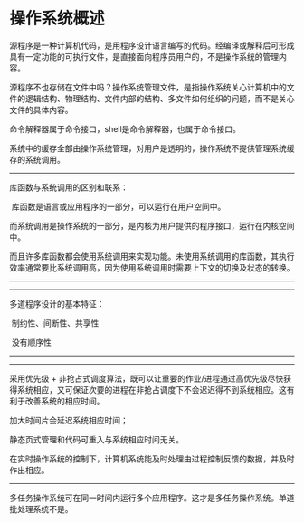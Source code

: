 # 操作系统概述

源程序是一种计算机代码，是用程序设计语言编写的代码。经编译或解释后可形成具有一定功能的可执行文件，是直接面向程序员用户的，不是操作系统的管理内容。



源程序不也存储在文件中吗？操作系统管理文件，是指操作系统关心计算机中的文件的逻辑结构、物理结构、文件内部的结构、多文件如何组织的问题，而不是关心文件的具体内容。



命令解释器属于命令接口，shell是命令解释器，也属于命令接口。

系统中的缓存全部由操作系统管理，对用户是透明的，操作系统不提供管理系统缓存的系统调用。



****

库函数与系统调用的区别和联系：

​	库函数是语言或应用程序的一部分，可以运行在用户空间中。

​	而系统调用是操作系统的一部分，是内核为用户提供的程序接口，运行在内核空间中。

 而且许多库函数都会使用系统调用来实现功能。未使用系统调用的库函数，其执行效率通常要比系统调用高，因为使用系统调用时需要上下文的切换及状态的转换。

****

***

多道程序设计的基本特征：

​	制约性、间断性、共享性

​	没有顺序性

***

***

采用优先级 + 非抢占式调度算法，既可以让重要的作业/进程通过高优先级尽快获得系统相应，又可保证次要的进程在非抢占调度下不会迟迟得不到系统相应。这有利于改善系统的相应时间。

加大时间片会延迟系统相应时间；

静态页式管理和代码可重入与系统相应时间无关。



在实时操作系统的控制下，计算机系统能及时处理由过程控制反馈的数据，并及时作出相应。

****

多任务操作系统可在同一时间内运行多个应用程序。这才是多任务操作系统。单道批处理系统不是。
